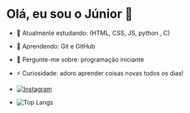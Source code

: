 # Olá, eu sou o Júnior 👋
- 🔭 Atualmente estudando: (HTML, CSS, JS, python , C)
- 🌱 Aprendendo: Git e GitHub
- 💬 Pergunte-me sobre: programação iniciante
- ⚡ Curiosidade: adoro aprender coisas novas todos os dias!

- [![Instagram](https://img.shields.io/badge/Instagram-%23E4405F.svg?style=for-the-badge&logo=Instagram&logoColor=white)](https://www.instagram.com/juniorgomes17_/)

- ![Top Langs](https://github-readme-stats.vercel.app/api/top-langs/?username=M4rky07&layout=compact&theme=radical)

